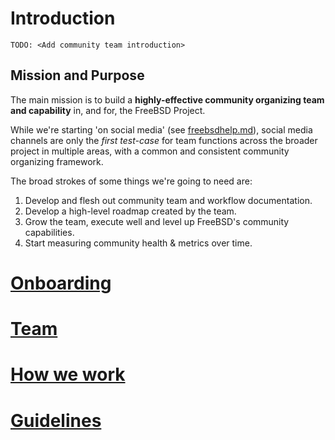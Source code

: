 Introduction
============

`TODO: <Add community team introduction>`

## Mission and Purpose

The main mission is to build a **highly-effective community organizing
team and capability** in, and for, the FreeBSD Project.

While we're starting 'on social media' (see [freebsdhelp.md](freebsdhelp.md)), social media channels are only
the _first test-case_ for team functions across the broader project in
multiple areas, with a common and consistent community organizing
framework.

The broad strokes of some things we're going to need are:

1. Develop and flesh out community team and workflow documentation.
2. Develop a high-level roadmap created by the team.
3. Grow the team, execute well and level up FreeBSD's community capabilities.
4. Start measuring community health & metrics over time.

# [Onboarding](onboarding.md)
# [Team](team.md)
# [How we work](howwework.md)
# [Guidelines](guidelines.md)
